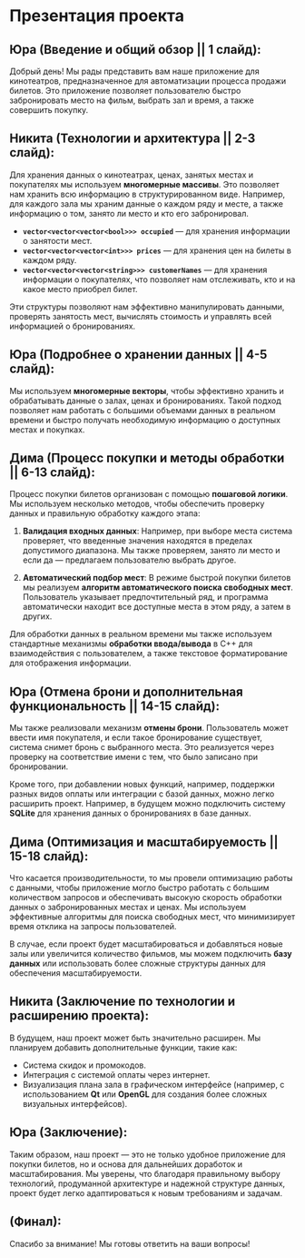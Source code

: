 # Презентация проекта

## Юра (Введение и общий обзор || 1 слайд):

Добрый день! Мы рады представить вам наше приложение для кинотеатров, предназначенное для автоматизации процесса продажи билетов. Это приложение позволяет пользователю быстро забронировать место на фильм, выбрать зал и время, а также совершить покупку. 

## Никита (Технологии и архитектура || 2-3 слайд):

Для хранения данных о кинотеатрах, ценах, занятых местах и покупателях мы используем **многомерные массивы**. Это позволяет нам хранить всю информацию в структурированном виде. Например, для каждого зала мы храним данные о каждом ряду и месте, а также информацию о том, занято ли место и кто его забронировал.

- **`vector<vector<vector<bool>>> occupied`** — для хранения информации о занятости мест.
- **`vector<vector<vector<int>>> prices`** — для хранения цен на билеты в каждом ряду.
- **`vector<vector<vector<string>>> customerNames`** — для хранения информации о покупателях, что позволяет нам отслеживать, кто и на какое место приобрел билет.

Эти структуры позволяют нам эффективно манипулировать данными, проверять занятость мест, вычислять стоимость и управлять всей информацией о бронированиях.

## Юра (Подробнее о хранении данных || 4-5 слайд):

Мы используем **многомерные векторы**, чтобы эффективно хранить и обрабатывать данные о залах, ценах и бронированиях. Такой подход позволяет нам работать с большими объемами данных в реальном времени и быстро получать необходимую информацию о доступных местах и покупках.

## Дима (Процесс покупки и методы обработки || 6-13 слайд):

Процесс покупки билетов организован с помощью **пошаговой логики**. Мы используем несколько методов, чтобы обеспечить проверку данных и правильную обработку каждого этапа:

1. **Валидация входных данных**: Например, при выборе места система проверяет, что введенные значения находятся в пределах допустимого диапазона. Мы также проверяем, занято ли место и если да — предлагаем пользователю выбрать другое.
   
2. **Автоматический подбор мест**: В режиме быстрой покупки билетов мы реализуем **алгоритм автоматического поиска свободных мест**. Пользователь указывает предпочтительный ряд, и программа автоматически находит все доступные места в этом ряду, а затем в других.

Для обработки данных в реальном времени мы также используем стандартные механизмы **обработки ввода/вывода** в C++ для взаимодействия с пользователем, а также текстовое форматирование для отображения информации.

## Юра (Отмена брони и дополнительная функциональность || 14-15 слайд):

Мы также реализовали механизм **отмены брони**. Пользователь может ввести имя покупателя, и если такое бронирование существует, система снимет бронь с выбранного места. Это реализуется через проверку на соответствие имени с тем, что было записано при бронировании.

Кроме того, при добавлении новых функций, например, поддержки разных видов оплаты или интеграции с базой данных, можно легко расширить проект. Например, в будущем можно подключить систему **SQLite** для хранения данных о бронированиях в базе данных.

## Дима (Оптимизация и масштабируемость || 15-18 слайд):

Что касается производительности, то мы провели оптимизацию работы с данными, чтобы приложение могло быстро работать с большим количеством запросов и обеспечивать высокую скорость обработки данных о забронированных местах и ценах. Мы используем эффективные алгоритмы для поиска свободных мест, что минимизирует время отклика на запросы пользователей.

В случае, если проект будет масштабироваться и добавляться новые залы или увеличится количество фильмов, мы можем подключить **базу данных** или использовать более сложные структуры данных для обеспечения масштабируемости.

## Никита (Заключение по технологии и расширению проекта):

В будущем, наш проект может быть значительно расширен. Мы планируем добавить дополнительные функции, такие как:
- Система скидок и промокодов.
- Интеграция с системой оплаты через интернет.
- Визуализация плана зала в графическом интерфейсе (например, с использованием **Qt** или **OpenGL** для создания более сложных визуальных интерфейсов).

## Юра (Заключение):

Таким образом, наш проект — это не только удобное приложение для покупки билетов, но и основа для дальнейших доработок и масштабирования. Мы уверены, что благодаря правильному выбору технологий, продуманной архитектуре и надежной структуре данных, проект будет легко адаптироваться к новым требованиям и задачам.

## (Финал):

Спасибо за внимание! Мы готовы ответить на ваши вопросы!
